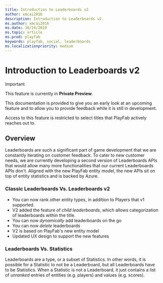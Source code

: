 ```yaml
---
title: Introduction to Leaderboards v2
author: xmcai2016
description: Introduction to Leaderboards v2.
ms.author: xmcai2016
ms.date: 10/14/2019
ms.topic: article
ms.prod: playfab
keywords: playfab, social, leaderboards
ms.localizationpriority: medium
---
```


# Introduction to Leaderboards v2

> [!IMPORTANT]
> This feature is currently in **Private Preview**.  
>
> This documentation is provided to give you an early look at an upcoming feature and to allow you to provide feedback while it is still in development.  
>
> Access to this feature is restricted to select titles that PlayFab actively reaches out to.




## Overview
Leaderboards are such a significant part of game development that we are constantly iterating on customer feedback. To cater to new customer needs, we are currently developing a second version of Leaderboards APIs that would allow many more functionalities that our current Leaderboards APIs don't. Aligned with the new PlayFab entity model, the new APIs sit on top of entity statistics and is backed by Azure.


### Classic Leaderboards Vs. Leaderboards v2

- You can now rank other entity types, in addition to Players that v1 supported.
- V2 added the feature of *child leaderboards*, which allows categorization of leaderboards within the title. 
- You can now *dynamically* add leaderboards on the go
- You can now *delete* leaderboards 
- V2 is based on PlayFab's new entity model
- Updated UX design to support the new features

### Leaderboards Vs. Statistics

Leaderboards are a type, or a subset of Statistics. In other words, it is possible for a Statistic to not be a Leaderboard, but all Leaderboards have to be Statistics. When a Statistic is not a Leaderboard, it just contains a list of *unranked* entries of entities (e.g. players) and values (e.g. scores).
